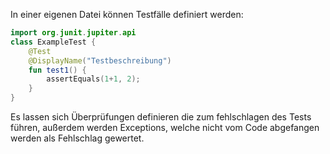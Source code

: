 In einer eigenen Datei können Testfälle definiert werden:
``` kotlin
import org.junit.jupiter.api
class ExampleTest {
	@Test
	@DisplayName("Testbeschreibung")
	fun test1() {
		assertEquals(1+1, 2);
	}
}
```
Es lassen sich Überprüfungen definieren die zum fehlschlagen des Tests führen, außerdem werden Exceptions, welche nicht vom Code abgefangen werden als Fehlschlag gewertet. 



